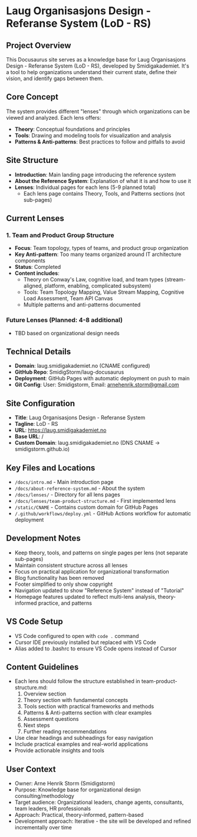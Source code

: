 # Laug Organisasjons Design - Referanse System (LoD - RS)

## Project Overview
This Docusaurus site serves as a knowledge base for Laug Organisasjons Design - Referanse System (LoD - RS), developed by Smidigakademiet. It's a tool to help organizations understand their current state, define their vision, and identify gaps between them.

## Core Concept
The system provides different "lenses" through which organizations can be viewed and analyzed. Each lens offers:
- **Theory**: Conceptual foundations and principles
- **Tools**: Drawing and modeling tools for visualization and analysis
- **Patterns & Anti-patterns**: Best practices to follow and pitfalls to avoid

## Site Structure
- **Introduction**: Main landing page introducing the reference system
- **About the Reference System**: Explanation of what it is and how to use it
- **Lenses**: Individual pages for each lens (5-9 planned total)
  - Each lens page contains Theory, Tools, and Patterns sections (not sub-pages)

## Current Lenses

### 1. Team and Product Group Structure
- **Focus**: Team topology, types of teams, and product group organization
- **Key Anti-pattern**: Too many teams organized around IT architecture components
- **Status**: Completed
- **Content includes**:
  - Theory on Conway's Law, cognitive load, and team types (stream-aligned, platform, enabling, complicated subsystem)
  - Tools: Team Topology Mapping, Value Stream Mapping, Cognitive Load Assessment, Team API Canvas
  - Multiple patterns and anti-patterns documented

### Future Lenses (Planned: 4-8 additional)
- TBD based on organizational design needs

## Technical Details
- **Domain**: laug.smidigakademiet.no (CNAME configured)
- **GitHub Repo**: SmidigStorm/laug-docusaurus
- **Deployment**: GitHub Pages with automatic deployment on push to main
- **Git Config**: User: Smidigstorm, Email: arnehenrik.storm@gmail.com

## Site Configuration
- **Title**: Laug Organisasjons Design - Referanse System
- **Tagline**: LoD - RS
- **URL**: https://laug.smidigakademiet.no
- **Base URL**: /
- **Custom Domain**: laug.smidigakademiet.no (DNS CNAME → smidigstorm.github.io)

## Key Files and Locations
- `/docs/intro.md` - Main introduction page
- `/docs/about-reference-system.md` - About the system
- `/docs/lenses/` - Directory for all lens pages
- `/docs/lenses/team-product-structure.md` - First implemented lens
- `/static/CNAME` - Contains custom domain for GitHub Pages
- `/.github/workflows/deploy.yml` - GitHub Actions workflow for automatic deployment

## Development Notes
- Keep theory, tools, and patterns on single pages per lens (not separate sub-pages)
- Maintain consistent structure across all lenses
- Focus on practical application for organizational transformation
- Blog functionality has been removed
- Footer simplified to only show copyright
- Navigation updated to show "Reference System" instead of "Tutorial"
- Homepage features updated to reflect multi-lens analysis, theory-informed practice, and patterns

## VS Code Setup
- VS Code configured to open with `code .` command
- Cursor IDE previously installed but replaced with VS Code
- Alias added to .bashrc to ensure VS Code opens instead of Cursor

## Content Guidelines
- Each lens should follow the structure established in team-product-structure.md:
  1. Overview section
  2. Theory section with fundamental concepts
  3. Tools section with practical frameworks and methods
  4. Patterns & Anti-patterns section with clear examples
  5. Assessment questions
  6. Next steps
  7. Further reading recommendations
- Use clear headings and subheadings for easy navigation
- Include practical examples and real-world applications
- Provide actionable insights and tools

## User Context
- Owner: Arne Henrik Storm (Smidigstorm)
- Purpose: Knowledge base for organizational design consulting/methodology
- Target audience: Organizational leaders, change agents, consultants, team leaders, HR professionals
- Approach: Practical, theory-informed, pattern-based
- Development approach: Iterative - the site will be developed and refined incrementally over time